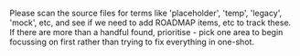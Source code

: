 Please scan the source files for terms like 'placeholder', 'temp', 'legacy', 'mock', etc, and see if we need to add ROADMAP items, etc to track these. If there are more than a handful found, prioritise - pick one area to begin focussing on first rather than trying to fix everything in one-shot.
